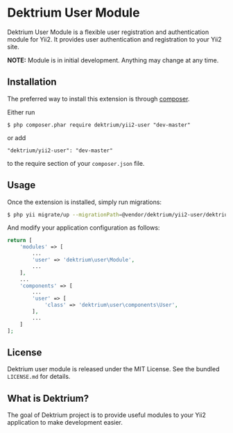 Dektrium User Module
==================

Dektrium User Module is a flexible user registration and authentication module for Yii2. It provides user authentication and registration to your Yii2 site.

**NOTE:** Module is in initial development. Anything may change at any time.

## Installation

The preferred way to install this extension is through [composer](http://getcomposer.org/download/).

Either run

```
$ php composer.phar require dektrium/yii2-user "dev-master"
```

or add

```
"dektrium/yii2-user": "dev-master"
```

to the require section of your `composer.json` file.

## Usage

Once the extension is installed, simply run migrations:

```bash
$ php yii migrate/up --migrationPath=@vendor/dektrium/yii2-user/dektrium/user/migrations
```

And modify your application configuration as follows:

```php
return [
	'modules' => [
	    ...
		'user' => 'dektrium\user\Module',
		...
	],
	...
	'components' => [
	    ...
	    'user' => [
	        'class' => 'dektrium\user\components\User',
	    ],
	    ...
	]
];
```

## License

Dektrium user module is released under the MIT License. See the bundled `LICENSE.md` for details.

## What is Dektrium?

The goal of Dektrium project is to provide useful modules to your Yii2 application to make development easier.